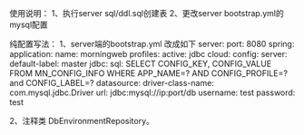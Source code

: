 使用说明：
1、执行server sql/ddl.sql创建表
2、更改server bootstrap.yml的mysql配置


纯配置写法：
1、server端的bootstrap.yml 改成如下
server:
  port: 8080
spring:
  application:
    name: morningweb
  profiles:
    active: jdbc
  cloud:
    config:
      server:
        default-label: master
        jdbc:
          sql: SELECT CONFIG_KEY, CONFIG_VALUE FROM MN_CONFIG_INFO WHERE APP_NAME=? AND CONFIG_PROFILE=? and CONFIG_LABEL=?
  datasource:
    driver-class-name: com.mysql.jdbc.Driver
    url: jdbc:mysql://ip:port/db
    username: test
    password: test

2、注释类 DbEnvironmentRepository。

